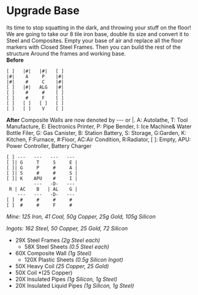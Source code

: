 # Upgrade Base
Its time to stop squatting in the dark, and throwing your stuff on the floor!
We are going to take our 8 tile iron base, double its size and convert it to Steel and Composites.  Empty your base of air and replace all the floor markers with Closed Steel Frames.  Then you can build the rest of the structure Around the frames and working base.  
**Before**
```
[ ]   |#|   |#|   [ ]
|#|    A     P    |#|
|#|    #     C    |#|
[ ]   |#|   ALG   |#|
[ ]    #     #    [ ]
[ ]    #     F    [ ]
[ ]   [ ]   [ ]   [ ]
[ ]   [ ]    V    [ ]     
```

**After**
Composite Walls are now denoted by --- or |.  A: Autolathe, T: Tool Manufacture, E: Electronics Printer, P: Pipe Bender, I: Ice Machine& Water Bottle Filer, G: Gas Canister, B: Station Battery, S: Storage, G:Garden, K: Kitchen, F:Furnace, #:Floor, AC:Air Condition, R:Radiator, [ ]: Empty, APU: Power Controller, Battery Charger
```
[ ] ---   ---   ---   --- 
[ ]| G     T     S     E |
[ ]| G     P     #     A |
[ ]| S     #     #     S |
[ ]| K    APU    #     I |
          ---   -D-   ---       
 R | AC    B   | AL    G | 
    ---   ---   -D-   --- 
[ ]  #     #     #     # 
[ ]  #     #     F     # 
```
*Mine: 125 Iron, 41 Coal, 50g Copper, 25g Gold, 105g Silicon*

*Ingots: 162 Steel, 50 Copper, 25 Gold, 72 Silicon*
* 29X Steel Frames *(2g Steel each)*
  * 58X Steel Sheets *(0.5 Steel each)*
* 60X Composite Wall *(1g Steel)*
  * 120X Plastic Sheets *(0.5g Silicon Ingot)*
* 50X Heavy Coil *(25 Copper, 25 Gold)*
* 50X Coil *(25 Copper)
* 20X Insulated Pipes *(1g Silicon, 1g Steel)*
* 20X Insulated Liquid Pipes *(1g Silicon, 1g Steel)*
